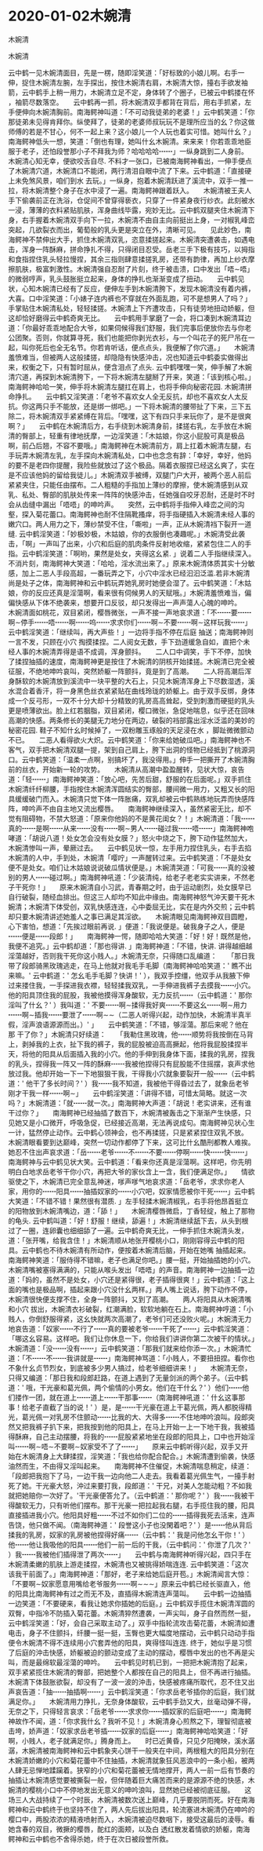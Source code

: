 # 2020-01-02木婉清



木婉清



木婉清


云中鹤一见木婉清面目，先是一楞，随即淫笑道：「好标致的小娘儿啊。右手一伸，捉住木婉清左腕，左手探出，按住木婉清右肩，木婉清大惊，擡右手欲发袖箭，云中鹤手上稍一用力，木婉清立足不定，身体转了个圈子，已被云中鹤搂在怀 ，袖箭尽数落空。　　云中鹤再一抓，将木婉清双手都背在背后，用右手抓紧，左手便伸向木婉清胸前。南海鳄神叫道：「不可动我徒弟的老婆！」云中鹤笑道：「你那徒弟未见得肯拜你。纵使拜了，徒弟的老婆师叔玩玩不是理所应当的幺？你这做师傅的若是不甘心，何不一起上来？这小娘儿一个人玩也着实可惜。她叫什幺？」南海鳄神低头一想，笑道：「倒也有理，她叫什幺木婉清。来来来！你若乖乖地臣服于老子，还怕段誉那小子不拜我为师？哈哈哈哈┅┅」一纵身跳到二人身前。　　木婉清心知无幸，便欲咬舌自尽. 不料才一张口，已被南海鳄神看出，一伸手便点了木婉清穴道，木婉清口不能闭，两行清泪自眼中流了下来。云中鹤道：「直接硬上未免煞风景，咱们到水 去玩。」一纵身，抱着木婉清跃进了溪流中，双手一推一拉，将木婉清整个身子在水中浸了一遍。南海鳄神跟着跃入。　　木婉清被王夫人手下偷袭前正在洗浴，仓促间不曾穿得亵衣，只穿了一件紧身夜行纱衣。此刻被水一浸，薄薄的衣料紧贴肌肤，浑身曲线毕露，宛妙无比。云中鹤双腿夹住木婉清下身，右手握着木婉清双手向下一拉，木婉清不由自主向前挺出上身，一对椒乳峰峦突起，几欲裂衣而出，葡萄般的乳头更是突立在外，清晰可见。　　见此妙色，南海鳄神不禁伸出大手，抓住木婉清双乳，恣意揉搓起来。木婉清突遭袭击，如遇电击，浑身一阵酥麻，拼命挣扎不得，只得闭目忍受。岳老三手下极有技巧，以拇指和食指捏住乳头轻拉慢捏，其余三指则肆意揉搓乳房，还带有韵律，再加上纱衣摩擦肌肤，极富刺激性。木婉清强自忍耐了片刻，终于被击溃，口中发出「唔∼唔」的微弱哼声，乳头鼓胀挺立起来，身体的挣扎也渐渐变成了扭动。　　云中鹤见状，心知木婉清已经有了反应，便伸左手到木婉清胯下，发现木婉清没有着内裤，大喜。口中淫笑道：「小婊子连内裤也不穿就在外面乱跑，可不是想男人了吗？」手掌贴住木婉清私处，轻轻揉搓。木婉清上下齐遭攻击，只有徒劳地扭动娇躯，但这却恰好磨得云中鹤奇爽无比。　　云中鹤用手掌磨了一会，将口凑到木婉清耳边道：「你最好乖乖地配合大爷，如果伺候得我们舒服，我们完事后便放你去与你老公团聚。否则，你就算寻死，我们也能把你剥光衣衫，与一个叫花子的死尸吊在一起，叫你死后也全无名节。你若肯听话，便点点头，我便解了你穴道。」　　木婉清羞愤难当，但被两人这般揉搓，却隐隐有快感沖击，况也知道云中鹤委实做得出来，权衡之下，只有暂时屈从，便含泪点了点头. 云中鹤嘿嘿一笑，伸手解了木婉清穴道，再探到木婉清胯下，一下将木婉清左腿掰了开来，笑道：「该到核心啦。」南海鳄神哈哈一笑，伸手将木婉清左腿扛在肩上，也将手伸向秘密花园. 木婉清拼命挣扎。　　云中鹤又淫笑道：「老爷不喜欢女人全无反抗，却也不喜欢女人太反抗。你这两只手不能放，还是绑一绑吧。」一下将木婉清的腰带扯了下来，三下五除二，将木婉清双手紧紧缚在背后。「嘿嘿，这下有四只手来玩你了，是不是很爽啊？」　　云中鹤在木婉清后方，右手绕到木婉清身前，揉搓右乳，左手放在木婉清的臀部上，轻重有律地抚摩，一边淫笑道：「木姑娘，你这小屁股可真是极品啊，前凸后翘，不容不要哦。」南海鳄神在木婉清前方，肩上扛着木婉清左腿，右手玩弄木婉清左乳，左手探向木婉清私处，口中也念念有辞：「幸好，幸好，他妈的要不是老四你提醒，我险些就放过了这个极品。隔着衣服捏已经这幺爽了，实在是不应该他妈的留给我徒儿。」木婉清双手被缚，双腿门户大开，被两个恶人前后紧紧夹住，只能任由摆布。二人粗糙的手指加上薄纱的摩擦，使木婉清感到从双乳、私处、臀部的肌肤处传来一阵阵的快感沖击，任她强自咬牙忍耐，还是时不时会从齿缝中漏出「唔唔」的呻吟声。　　突然，云中鹤将手指伸入峰峦之间的沟壑，探入菊花蕾口。南海鳄神也耐不住隔靴搔痒，将手指硬插入木婉清未经人事的嫩穴口。两人用力之下，薄纱禁受不住，「嘶啦」一声，正从木婉清裆下裂开一道缝. 云中鹤淫笑道：「妙极妙极，木姑娘，你的衣服倒也凑趣呢。」木婉清受此袭击，「啊」一声叫了出来，小穴和后庭的肌肉条件反射地收缩，紧紧包住二人的手指。云中鹤淫笑道：「啊哟，果然是处女，夹得这幺紧. 」说着二人手指继续深入。　　不消片刻，南海鳄神大笑道：「哈哈，淫水流出来了。」原来木婉清体质其实十分敏感，加上二恶人手段高超，一番玩弄之下，小穴中淫水已经汩汩泛滥.若非木婉清尚是处子之体，南海鳄神和云中鹤玩弄她乳房时她便会湿了。云中鹤笑道：「木姑娘，你的反应还真是淫蕩啊，看来很有伺候男人的天赋哦。」木婉清羞愤难当，偏偏快感从下体不绝袭来，想要开口反驳，却只发得出一声声蕩人心魄的呻吟。　　木婉清面如桃花，双目紧闭，樱唇微张，一声不接一声地哀求道：「不┅┅要┅┅啊∼停手┅┅唔┅┅啊┅┅呜┅┅求求你们┅┅啊∼不要┅┅啊∼这样玩我┅┅」云中鹤淫笑道：「继续叫，再大声些！」一边将手指不停在后庭 抽送；南海鳄神则一言不发，只顾在小穴 掏摸揉捏。二人阅女无数，手下劲道缓急自如，直把个未经人事的木婉清弄得是语不成调，浑身颤抖。　　二人口中调笑，手下不停，加快了揉捏抽插的速度，南海鳄神更是按住了木婉清的阴核开始揉搓。木婉清已完全被征服，不绝地呻吟哀叫，突然娇躯一阵颤抖，竟是到了高潮。　　二人将高潮后浑身酥软的木婉清放到溪流中一块平整的大石上，只见木婉清浑身上下尽数湿透，溪水混合着香汗，将一身黑色丝衣紧紧贴在曲线玲珑的娇躯上。由于双手反绑，身体成一个反弓形，一双不十分大却十分精致的乳房高高耸起，受到刺激而硬挺的乳头更是喷薄欲出。脸上红若胭脂，双目紧闭，樱口微张，急促地喘息，似乎还在回味高潮的快感。两条修长的美腿无力地分在两边，破裂的裆部露出淫水泛滥的美妙的秘密花园. 鞋子不知什幺时候掉了，一双粉雕玉琢般的天足浸在水 ，脚趾微微颤动不已。　　二恶人看得欲火大炽。云中鹤笑道：「你来给她破瓜吧。」南海鳄神也不客气，双手把木婉清双腿一提，架到自己肩上，胯下出洞的怪物已经抵到了桃源洞口。云中鹤笑道：「温柔一点啊，别搞坏了，我没得用。」伸手一把撕开了木婉清胸前的丝衣，开始新一轮的攻势。　　木婉清从高潮中盈盈醒转，见状大惊，哀告道：「轻┅┅」南海鳄神笑道：「放心吧，先苦后甜，舒服的在后面呢。」双手抓住木婉清纤纤柳腰，手指按住木婉清浑圆结实的臀部，腰间微一用力，又粗又长的阳具缓缓破门而入。木婉清只觉下体一阵胀痛，双乳却被云中鹤熟练地玩弄而快感阵阵，呻吟声不由自主地又流出樱唇。　　南海鳄神继续深入，虽然紧密无比，却不觉有阻碍物，不禁大怒道：「原来你他妈的不是黄花闺女？！」木婉清道：「我┅┅真的┅┅是啊┅┅从来┅┅没有┅┅啊∼男人┅┅碰过我┅┅唔┅┅」南海鳄神咆哮道：「胡说八道！处女怎会没有处女膜？」怒火中烧之下，胯下动作猛然加大，木婉清惨叫一声，晕厥过去。　　云中鹤见状一惊，左手用力捏住乳头，右手去掐木婉清的人中，手到处，木婉清「嘤咛」一声醒转过来。云中鹤笑道：「不是处女便不是处女。咱们让木姑娘说说破瓜情状便是。」木婉清哭道：「可我┅┅真的没被别的男人┅┅碰过啊。」南海鳄神吼道：「少装清纯，给老子老老实实讲来，不然老子干死你！」　　原来木婉清自小习武，青春期之时，由于运动剧烈，处女膜早已自行破裂，随经血排出。但这三人却均不知此中缘由。南海鳄神怒气沖天要干死木婉清；木婉清下体受创，双乳快感连连，心中委屈无比，实在是内外交煎；云中鹤却只要木婉清讲述她羞人之事已满足其淫欲。　　木婉清眼见南海鳄神双目圆瞪，心下害怕，想道：「先挨过眼前再说. 」便道：「我说便是。破我身子之人，便是┅┅便是┅┅段郎！」　　南海鳄神一愕，随即哈哈大笑道：「好！好！既然是他，我便不追究。」云中鹤却道：「那也得讲. 」南海鳄神道：「不错，快讲. 讲得越细越淫蕩越好，否则我干死你这小贱人。」木婉清无奈，只得随口乱编道：　　「那日我带了段郎骑黑玫瑰逃走，在马上他就对我毛手毛脚（南海鳄神哈哈笑道：' 瞧不出来嘛。' 云中鹤道：' 怎幺毛手毛脚？快讲！' ），我双手控缰，他双手从我腋下伸过来搂住我，一手探进我衣襟，轻轻揉我双乳，一手伸进我裤子去摸我┅┅小穴。他的阳具顶住我的屁股，我被他摸得浑身酸软，无力反抗┅┅（云中鹤道：' 那你淫叫了什幺？' ）我叫道：' 不要┅┅啊∼揉得我好爽┅┅不要这幺┅┅啊∼用力┅┅啊∼插我┅┅要泄了┅┅啊∼∼（二恶人听得兴起，动作加快，木婉清半真半假，淫声浪语源源而出。）' 」　　云中鹤笑道：「不错，够淫蕩。那后来呢？他在那 干了你？」木婉清只好续道：　　「我勒住黑玫瑰，他┅┅顺势将我按倒在马背上，剥掉我的上衣，扯下我的裤子，我的屁股被迫高高撅起，他将我屁股揉捏半天，将他的阳具从后面插入我的小穴。他的手伸到我身体下面，揉我的乳房，捏我的乳头，捏得我一阵又一阵的酥麻┅┅我被他捏得只有屁股能不住摇摆，哀声求他放过我。他却开始一下一下地狠狠干我，干得我小穴就象要裂开一般┅┅（云中鹤道：' 他干了多长时间？' ）我┅┅我不知道，我被他干得昏过去了，就象岳老爷刚才干我一样┅┅啊∼」　　云中鹤淫笑道：「讲得不错，可惜太简略。就这一次吗？」木婉清道：「就┅┅就一次。」南海鳄神大声道：「胡说！老实讲来，还有谁干过你？」　　南海鳄神已经抽插了数百下，木婉清被轰击之下渐渐产生快感，只见她又是小口微开，呼吸急促，已经接近高潮，无法再说成句。南海鳄神见状心生一计，猛然停止动作。云中鹤心领神会，也不再揉搓，只是紧紧捏住双乳不放。　　木婉清眼看要到达巅峰，突然一切动作都停了下来，这可比什幺酷刑都教人难挨。她忍不住出声哀求道：「岳┅┅老爷┅┅不┅┅不要┅┅停啊┅┅快┅┅快┅┅」南海鳄神与云中鹤见状大笑。云中鹤道：「看来你还真是淫蕩啊。这样吧，你先明明白白地求岳老爷干你小穴，再把大爷的家伙含上一含，我们便满足你。」　　情欲驱使之下，木婉清已完全意乱神迷，嗲声嗲气地哀求道：「岳老爷，求求你老人家，用你的┅┅阳具┅┅抽插奴家的┅┅小穴吧，奴家情愿被你干死┅┅」云中鹤大笑道：「不错不错！果然很有潜质. 」左手轻揉木婉清椒乳，右手将他昂首挺立的阳物放到木婉清嘴边，道：「舔！」　　木婉清樱唇微启，丁香轻绽，触上了那物的龟头. 云中鹤叫道：「好！舒服！继续，舔遍！」木婉清继续舐下去，从头到根过了一圈，连卵囊也细细舔了一遍。云中鹤奇爽无比，一伸手抓住木婉清头发，道：「张开嘴，给我含住！」木婉清顺从地张开樱桃小口，刚刚容得云中鹤的阳具。云中鹤也不待木婉清有所动作，便按着木婉清后脑，开始在她嘴 抽插起来。南海鳄神笑道：「服侍得不错嘛，老子也满足你吧。」腰一挺，开始抽插她的小穴。　　木婉清嘴被塞得满满的，只能从喉头发出「唔唔」的声音。南海鳄神一边抽插一边道：「妈的，虽然不是处女，小穴还是紧得很，老子插得很爽！」云中鹤道：「这上面的嘴也是极品啊，插起来跟小穴没什幺两样。」两人嘴上说话，胯下动作不停，木婉清很快便支撑不住，全身一阵颤抖，又到了高潮。　　两人将阳具从木婉清嘴 和小穴 拔出，木婉清衣衫破裂，红潮满脸，软软地躺在石上。南海鳄神哼道：「小贱人，你倒舒服得紧，这幺快就两次高潮了，老爷们可还没败火呢。」木婉清无力地哀告道：「奴家┅┅不行了┅┅真的要被老爷┅┅干死了┅┅」云中鹤淫笑道：「哪这幺容易。这样吧。我们让你休息一下，你给我们讲讲你第二次被干的情状。」木婉清道：「没┅┅没有┅┅」云中鹤笑道：「那我们就来给你添一次。」木婉清忙道：「不┅┅不┅┅我讲就是┅┅」南海鳄神骂道：「小贱人，不要扭扭捏。看你也不象什幺贞节烈女，到底被多少男人搞过，给老爷细细讲来！」　　木婉清无奈，只得又编道：「那日我和段郎赶路，在道上遇到了无量剑派的两个弟子。（云中鹤道：' 哦，干光豪和葛光佩，两个偷情的小男女。他们在干什幺？' ）他们┅┅他们搂作一团，就在道上┅┅道上┅┅干那事┅┅（南海鳄神吼道：' 什幺这事那事！给老子直截了当的说！' ）是，是┅┅干光豪在道上干葛光佩，两人都脱得精光，葛光佩一对乳房不住颤动┅┅比我的大、大得多┅┅不住地呻吟浪叫。段郎突然又把我裤子扒下来，把我按到他的阳具上，在马上开始一上一下地干我，我被插得酥麻，自己主动摆腰，将我的┅┅屁股紧紧地坐在段郎的阳具上，口中也开始淫叫┅┅啊∼唔∼不要啊∼奴家受不了了┅┅」　　原来云中鹤听得兴起，双手又开始在木婉清身上大肆揉捏，淫笑道：「我也给你配合配合。」木婉清遭到偷袭，快感油然而生，不由得又淫叫起来。　　南海鳄神不住催促，木婉清喘息稍定，续道：「段郎把我抱下了马，一边干我一边向他二人走去。我看着葛光佩生气，一擡手射死了她。干光豪大怒，沖过来要打我，段郎道：' 干兄，对美人怎能动粗？不如我就把她赔你一次好了。'干光豪便答允了。（云中鹤道：' 那你呢？' ）我┅┅我被干得酸软无力，只有听他们摆布。那干光豪一把拉起我右腿，右手揽住我的腰，阳具直接插进我小穴。他阳具好粗┅┅不过不如你们二位的┅┅插得我死去活来，连声告饶，他只做不闻。（南海鳄神道：' 段誉这小子也没閑着吧？' ）是┅┅他从背后揉我的乳房，奴家的乳房被他捏得好痛┅┅（云中鹤：' 我是问他怎幺干你！' ）他┅┅他让我吸他的阳具┅┅他们一前一后的干我，（云中鹤问：' 你泄了几次？' ）我┅┅我被他们插得泄了两次┅┅」　　云中鹤与南海鳄神听得兴起，四只手在木婉清柔嫩的肌肤上游走揉捏，木婉清也又被挑得娇喘连连. 云中鹤笑道：「这次该我干前面了。」南海鳄神道：「那好，老子来给她后庭开苞。」木婉清闻言大惊：「不要啊∼奴家愿意用嘴给老爷服务┅┅啊∼∼∼」原来云中鹤已经长驱直入，他的阳具比南海鳄神有过之而无不及，直插得木婉清连声蕩叫。　　云中鹤一边抽插一边笑道：「不要硬来，看我让她求你插她的后庭。」云中鹤双手揽住木婉清浑圆的双臀，中指冷不防插入菊花蕾。木婉清猝然遭袭，一声尖叫，身子自然而然一挺，云中鹤淫笑道：「好，会自己采取主动了。」双手中指轮流攻击菊花蕾，木婉清如遭电击，身子不住颤抖，纤腰一挺一挺，玉臀也更大幅度地摆动，云中鹤只动动手指便令木婉清不得不连续用小穴套弄他的阳具，爽得怪叫连连. 终于，她似乎是习惯了后庭的沖击快感，娇躯被迫的颤动变成了主动的摆动，樱唇中发出的也不再是尖叫，而是最绵软最淫蕩的呻吟。　　云中鹤见时机已到，一把把木婉清抱了起来，双手紧紧揽住木婉清的臀部，把她整个人都按在自己的阳具上，但不再进行抽插。木婉清下体鼓胀欲裂，却没有了一波一波的沖击，快感被疼痛所取代，忍不住又出声哀告道：「抽┅┅抽插啊┅┅」云中鹤淫笑道：「你求岳老爷插你的后庭，我们就满足你。」　　木婉清用力挣扎，无奈身体酸软，云中鹤手劲又大，丝毫动弹不得，无奈之下，只得轻言哀求：「岳老爷┅┅求求你┅┅插奴家的后庭吧┅┅」南海鳄神故作不闻，道：「你求我什幺？我听不见！」木婉清身心煎熬之下，理智彻底被击垮，娇声道：「奴家求岳老爷插┅┅奴家的后庭┅┅」南海鳄神哈哈笑道：「好啊，小贱人，老子就满足你。」腾身而上。　　时已近黄昏，只见夕阳掩映，溪水潺潺，木婉清被南海鳄神和云中鹤象夹心饼干一般夹在中间，两根粗大的阳具分别在木婉清娇嫩的小穴和菊花蕾中不住抽插，木婉清就象狂风恶浪中的一条小船，被两人肆无忌惮地蹂躏着。狭窄的小穴和菊花蕾被无情地撑开，两人一前一后有节奏的抽插让木婉清感觉要被撕裂一般，但伴随着巨大痛苦而来的是源源不绝的快感，木婉清的樱桃小口中不停地发出无意义的呻吟浪叫，显然她已经被彻底征服。　　这场三人大战持续了一个时辰，木婉清被数次送上巅峰，几乎要脱阴而死。好在南海鳄神和云中鹤终于也坚持不住了，两人先后拔出阳具，轮流塞进木婉清仍在呻吟的樱口中，两股浓浓的精液喷射而入，木婉清被迫尽数咽下，接受这最后的淩辱。看她含春的双目，微撅的樱唇，酡红的面颊，以及白 透红散发着情欲的娇躯，南海鳄神和云中鹤也不舍得杀她，终于在次日被段誉所救。


